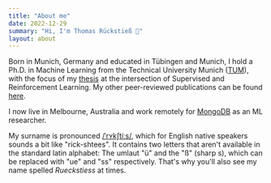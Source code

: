 ```yaml
---
title: "About me"
date: 2022-12-29
summary: "Hi, I'm Thomas Rückstieß 👋"
layout: about
---
```


Born in Munich, Germany and educated in Tübingen and Munich, I hold a Ph.D. in Machine Learning from the Technical University Munich ([TUM][tum]), with the focus of my [thesis][thesis] at the intersection of Supervised and Reinforcement Learning. My other peer-reviewed publications can be found [here][publications].

I now live in Melbourne, Australia and work remotely for [MongoDB][mongodb] as an ML researcher.

My surname is pronounced [/ˈrʏkʃtiːs/][pronounce], which for English native speakers sounds a bit like "rick-shtees". It contains two letters that aren't available in the standard latin alphabet: The umlaut "ü" and the "ß" (sharp s), which can be replaced with "ue" and "ss" respectively. That's why you'll also see my name spelled _Rueckstiess_ at times.

[tum]: https://www.tum.de
[thesis]: https://mediatum.ub.tum.de/doc/1174677/1174677.pdf
[publications]: https://scholar.google.com/citations?hl=en&user=dRIgADIAAAAJ
[mongodb]: https://www.mongodb.com/home
[pronounce]: http://ipa-reader.xyz/?text=%2Fˈr%CA%8Fk%CA%83ti%CB%90s%2F&voice=Marlene
